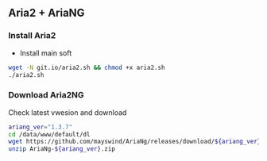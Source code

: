 ## Aria2 + AriaNG

### Install Aria2

- Install main soft

```bash
wget -N git.io/aria2.sh && chmod +x aria2.sh
./aria2.sh
```

### Download Aria2NG

Check latest vwesion and download

```bash
ariang_ver="1.3.7"
cd /data/www/default/dl
wget https://github.com/mayswind/AriaNg/releases/download/${ariang_ver}/AriaNg-${ariang_ver}.zip
unzip AriaNg-${ariang_ver}.zip
```